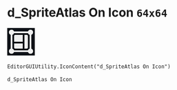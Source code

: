 # d_SpriteAtlas On Icon `64x64`
<img src="/img/d_SpriteAtlas%20On%20Icon.png" width=64 height=64>

``` CSharp
EditorGUIUtility.IconContent("d_SpriteAtlas On Icon")
```
```
d_SpriteAtlas On Icon
```
